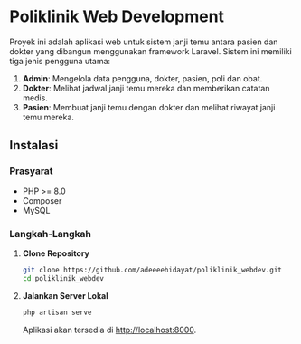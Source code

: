 # Poliklinik Web Development

Proyek ini adalah aplikasi web untuk sistem janji temu antara pasien dan dokter yang dibangun menggunakan framework Laravel. Sistem ini memiliki tiga jenis pengguna utama:

1. **Admin**: Mengelola data pengguna, dokter, pasien, poli dan obat.
2. **Dokter**: Melihat jadwal janji temu mereka dan memberikan catatan medis.
3. **Pasien**: Membuat janji temu dengan dokter dan melihat riwayat janji temu mereka.

## Instalasi

### Prasyarat
- PHP >= 8.0
- Composer
- MySQL

### Langkah-Langkah

1. **Clone Repository**
   ```bash
   git clone https://github.com/adeeeehidayat/poliklinik_webdev.git
   cd poliklinik_webdev
   ```

2. **Jalankan Server Lokal**
   ```bash
   php artisan serve
   ```
   Aplikasi akan tersedia di [http://localhost:8000](http://localhost:8000).